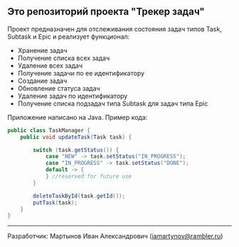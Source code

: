## Это репозиторий проекта "Трекер задач"

Проект предназначен для отслеживания состояния задач типов Task, Subtask и Epic и реализует функционал:
* Хранение задач
* Получение списка всех задач
* Удаление всех задач
* Получение задачи по ее идентификатору
* Создание задач
* Обновление статуса задач
* Удаление задач по идентификатору
* Получение списка подзадач типа Subtask для задач типа Epic


Приложение написано на Java. Пример кода:
```Java  
public class TaskManager {
    public void updateTask(Task task) {

        switch (task.getStatus()) {
            case "NEW" -> task.setStatus("IN_PROGRESS");
            case "IN_PROGRESS" -> task.setStatus("DONE");
            default -> {
            } //reserved for future use
        }

        deleteTaskById(task.getId());
        putTask(task);
    }
}
```
---
Разработчик: Мартынов Иван Александрович (iamartynov@rambler.ru)




